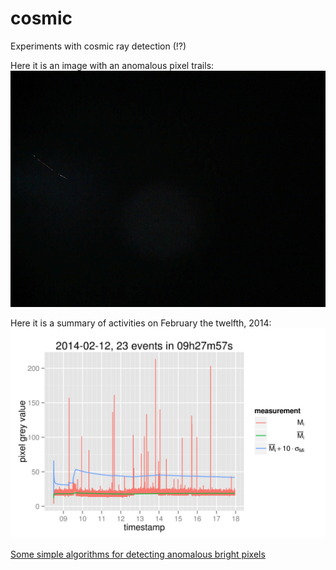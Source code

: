 cosmic
======

Experiments with cosmic ray detection (!?)

Here it is an image with an anomalous pixel trails:
![bella](./img/bella_20140210133239731.bmp)

Here it is a summary of activities on February the twelfth, 2014:
![bella](./doc/20140212.png)

[Some simple algorithms for detecting anomalous bright pixels](./doc/some_simple_algorithms_for_detecting_anomalous_bright_pixels.pdf)
